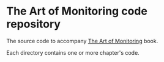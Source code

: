 # The Art of Monitoring code repository

The source code to accompany [The Art of
Monitoring](http://artofmonitoring.com) book.

Each directory contains one or more chapter's code.
